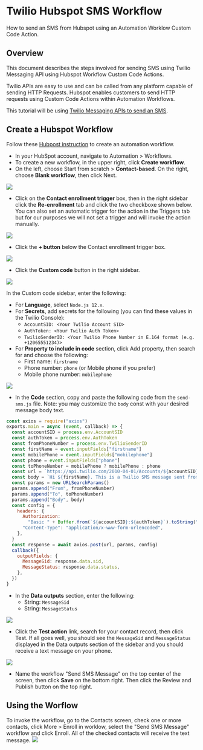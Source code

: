 # Twilio Hubspot SMS Workflow

How to send an SMS from Hubspot using an Automation Worklow Custom Code Action.

## Overview
This document describes the steps involved for sending SMS using Twilio Messaging API using Hubspot Workflow Custom Code Actions.

Twilio APIs are easy to use and can be called from any platform capable of sending HTTP Requests. Hubspot enables customers to send HTTP requests using Custom Code Actions within Automation Workflows.

This tutorial will be using [Twilio Messaging APIs to send an SMS](https://www.twilio.com/docs/sms/api/message-resource#create-a-message-resource).

## Create a Hubspot Workflow

Follow these [Hubpost instruction](https://knowledge.hubspot.com/workflows/create-workflows) to create an automation workflow.

- In your HubSpot account, navigate to Automation > Workflows.
- To create a new workflow, in the upper right, click **Create workflow**.
- On the left, choose Start from scratch > **Contact-based**. On the right, choose **Blank workflow**, then click Next.

![](blank-workflow.png)

- Click on the **Contact enrollment trigger** box, then in the right sidebar click the **Re-enrollment** tab and click the two checkboxe shown below. You can also set an automatic trigger for the action in the Triggers tab but for our purposes we will not set a trigger and will invoke the action manually.

![](re-enrollment.png) 

- Click the **+ button** below the Contact enrollment trigger box.

![](trigger.png)

- Click the **Custom code** button in the right sidebar.

![](custom-code.png)

In the Custom code sidebar, enter the following:
 - For **Language**, select `Node.js 12.x`.
 - For **Secrets**, add secrets for the following (you can find these values in the Twilio Console):
   - `AccountSID: <Your Twilio Account SID>`
   - `AuthToken: <Your Twilio Auth Token>`
   - `TwilioSenderID: <Your Twilio Phone Number in E.164 format (e.g. +12065551234)>`
 - For **Property to include in code** section, click Add property, then search for and choose the following:
   - First name: `firstname`
   - Phone number: `phone` (or Mobile phone if you prefer)
   - Mobile phone number: `mobilephone`

![](edit-action.png)

- In the **Code** section, copy and paste the following code from the `send-sms.js` file. Note: you may customize the `body` const with your desired message body text.

```js
const axios = require("axios")
exports.main = async (event, callback) => {
  const accountSID = process.env.AccountSID
  const authToken = process.env.AuthToken
  const fromPhoneNumber = process.env.TwilioSenderID
  const firstName = event.inputFields["firstname"]
  const mobilePhone = event.inputFields["mobilephone"]
  const phone = event.inputFields["phone"]
  const toPhoneNumber = mobilePhone ? mobilePhone : phone
  const url = `https://api.twilio.com/2010-04-01/Accounts/${accountSID}/Messages.json`
  const body = `Hi ${firstName}. This is a Twilio SMS message sent from a Hubspot Automation Workflow.`
  const params = new URLSearchParams()
  params.append("From", fromPhoneNumber)
  params.append("To", toPhoneNumber)
  params.append("Body", body)
  const config = {
    headers: {
      Authorization:
        "Basic " + Buffer.from(`${accountSID}:${authToken}`).toString("base64"),
      "Content-Type": "application/x-www-form-urlencoded",
    },
  }
  const response = await axios.post(url, params, config)
  callback({
    outputFields: {
      MessageSid: response.data.sid,
      MessageStatus: response.data.status,
    },
  })
}
```

- In the **Data outputs** section, enter the following:
  - String: `MessageSid`
  - String: `MessageStatus`

![](data-ouputs.png)

- Click the **Test action** link, search for your contact record, then click Test. If all goes well, you should see the `MessageSid` and `MessageStatus` displayed in the Data outputs section of the sidebar and you should receive a text message on your phone.

![](test.png)

- Name the workflow "Send SMS Message" on the top center of the screen, then click **Save** on the bottom right. Then click the Review and Publish button on the top right.

## Using the Worflow

To invoke the workflow, go to the Contacts screen, check one or more contacts, click More > Enroll in worklow, select the "Send SMS Message" workflow and click Enroll. All of the checked contacts will receive the text message.
![](enroll.png)

